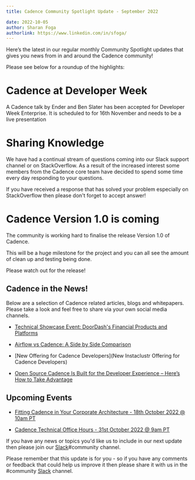 ```yaml
---
title: Cadence Community Spotlight Update - September 2022

date: 2022-10-05
author: Sharan Foga
authorlink: https://www.linkedin.com/in/sfoga/
---
```


Here’s the latest in our regular monthly Community Spotlight updates that gives you news from in and around the Cadence community!

Please see below for a roundup of the highlights:



# Cadence at Developer Week

A Cadence talk by Ender and Ben Slater has been accepted for Developer Week Enterprise.
It is scheduled to for 16th November and needs to be a live presentation

# Sharing Knowledge

We have had a continual stream of questions coming into our Slack support channel or on  StackOverflow. As a result of the increased interest some members from the Cadence core team have decided to spend some time every day responding to your questions.

If you have received a response that has solved your problem especially on StackOverflow then please don't forget to accept answer!

# Cadence Version 1.0 is coming

The community is working hard to finalise the release Version 1.0 of Cadence.

This will be a huge milestone for the project and you can all see the amount of clean up and testing being done.

Please watch out for the release!


## Cadence in the News!

Below are a selection of Cadence related articles, blogs and whitepapers. Please take a look and feel free to share via your own social media channels.

- [Technical Showcase Event: DoorDash's Financial Products and Platforms
](https://www.eventbrite.com/e/technical-showcase-event-doordashs-financial-products-and-platforms-tickets-404484523097?aff=priorattendee)

- [Airflow vs Cadence: A Side by Side Comparison](https://www.instaclustr.com/blog/airflow-vs-cadence-a-side-to-side-comparison/)

- [New Offering for Cadence Developers](New Instaclustr Offering for Cadence Developers)

- [Open Source Cadence Is Built for the Developer Experience – Here’s How to Take Advantage](https://devm.io/open-source/open-source-cadence)

## Upcoming Events

- [Fitting Cadence in Your Corporate Architecture - 18th October 2022 @ 10am PT](https://info.instaclustr.com/webinar-fitting-cadence-in-corporate-architecture.html)

- [Cadence Technical Office Hours - 31st October 2022 @ 9am PT](https://calendar.google.com/calendar/u/0/embed?src=e6r40gp3c2r01054id7e99dlac@group.calendar.google.com&ctz=America/Los_Angeles)


If you have any news or topics you'd like us to include in our next update then please join our [Slack](http://t.uber.com/cadence-slack)#community channel.

Please remember that this update is for you - so if you have any comments or feedback that could help us improve it then please share it with us in the #community [Slack](http://t.uber.com/cadence-slack) channel.
